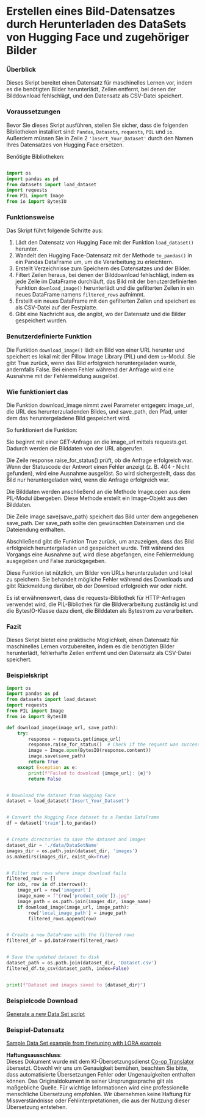 <!--
CO_OP_TRANSLATOR_METADATA:
{
  "original_hash": "3cd0b727945d57998f1096763df56a84",
  "translation_date": "2025-07-17T05:44:27+00:00",
  "source_file": "md/03.FineTuning/CreatingSampleData.md",
  "language_code": "de"
}
-->
# Erstellen eines Bild-Datensatzes durch Herunterladen des DataSets von Hugging Face und zugehöriger Bilder


### Überblick

Dieses Skript bereitet einen Datensatz für maschinelles Lernen vor, indem es die benötigten Bilder herunterlädt, Zeilen entfernt, bei denen der Bilddownload fehlschlägt, und den Datensatz als CSV-Datei speichert.

### Voraussetzungen

Bevor Sie dieses Skript ausführen, stellen Sie sicher, dass die folgenden Bibliotheken installiert sind: `Pandas`, `Datasets`, `requests`, `PIL` und `io`. Außerdem müssen Sie in Zeile 2 `'Insert_Your_Dataset'` durch den Namen Ihres Datensatzes von Hugging Face ersetzen.

Benötigte Bibliotheken:

```python

import os
import pandas as pd
from datasets import load_dataset
import requests
from PIL import Image
from io import BytesIO
```

### Funktionsweise

Das Skript führt folgende Schritte aus:

1. Lädt den Datensatz von Hugging Face mit der Funktion `load_dataset()` herunter.
2. Wandelt den Hugging Face-Datensatz mit der Methode `to_pandas()` in ein Pandas DataFrame um, um die Verarbeitung zu erleichtern.
3. Erstellt Verzeichnisse zum Speichern des Datensatzes und der Bilder.
4. Filtert Zeilen heraus, bei denen der Bilddownload fehlschlägt, indem es jede Zeile im DataFrame durchläuft, das Bild mit der benutzerdefinierten Funktion `download_image()` herunterlädt und die gefilterten Zeilen in ein neues DataFrame namens `filtered_rows` aufnimmt.
5. Erstellt ein neues DataFrame mit den gefilterten Zeilen und speichert es als CSV-Datei auf der Festplatte.
6. Gibt eine Nachricht aus, die angibt, wo der Datensatz und die Bilder gespeichert wurden.

### Benutzerdefinierte Funktion

Die Funktion `download_image()` lädt ein Bild von einer URL herunter und speichert es lokal mit der Pillow Image Library (PIL) und dem `io`-Modul. Sie gibt True zurück, wenn das Bild erfolgreich heruntergeladen wurde, andernfalls False. Bei einem Fehler während der Anfrage wird eine Ausnahme mit der Fehlermeldung ausgelöst.

### Wie funktioniert das

Die Funktion download_image nimmt zwei Parameter entgegen: image_url, die URL des herunterzuladenden Bildes, und save_path, den Pfad, unter dem das heruntergeladene Bild gespeichert wird.

So funktioniert die Funktion:

Sie beginnt mit einer GET-Anfrage an die image_url mittels requests.get. Dadurch werden die Bilddaten von der URL abgerufen.

Die Zeile response.raise_for_status() prüft, ob die Anfrage erfolgreich war. Wenn der Statuscode der Antwort einen Fehler anzeigt (z. B. 404 - Nicht gefunden), wird eine Ausnahme ausgelöst. So wird sichergestellt, dass das Bild nur heruntergeladen wird, wenn die Anfrage erfolgreich war.

Die Bilddaten werden anschließend an die Methode Image.open aus dem PIL-Modul übergeben. Diese Methode erstellt ein Image-Objekt aus den Bilddaten.

Die Zeile image.save(save_path) speichert das Bild unter dem angegebenen save_path. Der save_path sollte den gewünschten Dateinamen und die Dateiendung enthalten.

Abschließend gibt die Funktion True zurück, um anzuzeigen, dass das Bild erfolgreich heruntergeladen und gespeichert wurde. Tritt während des Vorgangs eine Ausnahme auf, wird diese abgefangen, eine Fehlermeldung ausgegeben und False zurückgegeben.

Diese Funktion ist nützlich, um Bilder von URLs herunterzuladen und lokal zu speichern. Sie behandelt mögliche Fehler während des Downloads und gibt Rückmeldung darüber, ob der Download erfolgreich war oder nicht.

Es ist erwähnenswert, dass die requests-Bibliothek für HTTP-Anfragen verwendet wird, die PIL-Bibliothek für die Bildverarbeitung zuständig ist und die BytesIO-Klasse dazu dient, die Bilddaten als Bytestrom zu verarbeiten.



### Fazit

Dieses Skript bietet eine praktische Möglichkeit, einen Datensatz für maschinelles Lernen vorzubereiten, indem es die benötigten Bilder herunterlädt, fehlerhafte Zeilen entfernt und den Datensatz als CSV-Datei speichert.

### Beispielskript

```python
import os
import pandas as pd
from datasets import load_dataset
import requests
from PIL import Image
from io import BytesIO

def download_image(image_url, save_path):
    try:
        response = requests.get(image_url)
        response.raise_for_status()  # Check if the request was successful
        image = Image.open(BytesIO(response.content))
        image.save(save_path)
        return True
    except Exception as e:
        print(f"Failed to download {image_url}: {e}")
        return False


# Download the dataset from Hugging Face
dataset = load_dataset('Insert_Your_Dataset')


# Convert the Hugging Face dataset to a Pandas DataFrame
df = dataset['train'].to_pandas()


# Create directories to save the dataset and images
dataset_dir = './data/DataSetName'
images_dir = os.path.join(dataset_dir, 'images')
os.makedirs(images_dir, exist_ok=True)


# Filter out rows where image download fails
filtered_rows = []
for idx, row in df.iterrows():
    image_url = row['imageurl']
    image_name = f"{row['product_code']}.jpg"
    image_path = os.path.join(images_dir, image_name)
    if download_image(image_url, image_path):
        row['local_image_path'] = image_path
        filtered_rows.append(row)


# Create a new DataFrame with the filtered rows
filtered_df = pd.DataFrame(filtered_rows)


# Save the updated dataset to disk
dataset_path = os.path.join(dataset_dir, 'Dataset.csv')
filtered_df.to_csv(dataset_path, index=False)


print(f"Dataset and images saved to {dataset_dir}")
```

### Beispielcode Download  
[Generate a new Data Set script](../../../../code/04.Finetuning/generate_dataset.py)

### Beispiel-Datensatz  
[Sample Data Set example from finetuning with LORA example](../../../../code/04.Finetuning/olive-ort-example/dataset/dataset-classification.json)

**Haftungsausschluss**:  
Dieses Dokument wurde mit dem KI-Übersetzungsdienst [Co-op Translator](https://github.com/Azure/co-op-translator) übersetzt. Obwohl wir uns um Genauigkeit bemühen, beachten Sie bitte, dass automatisierte Übersetzungen Fehler oder Ungenauigkeiten enthalten können. Das Originaldokument in seiner Ursprungssprache gilt als maßgebliche Quelle. Für wichtige Informationen wird eine professionelle menschliche Übersetzung empfohlen. Wir übernehmen keine Haftung für Missverständnisse oder Fehlinterpretationen, die aus der Nutzung dieser Übersetzung entstehen.